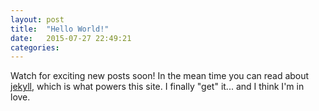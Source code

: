 ```yaml
---
layout: post
title:  "Hello World!"
date:   2015-07-27 22:49:21
categories:
---
```


Watch for exciting new posts soon! In the mean time you can read about
[jekyll](http://jekyllrb.com/), which is what powers this site. I finally "get"
it... and I think I'm in love.
